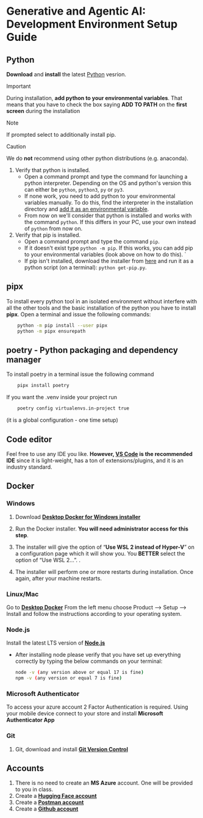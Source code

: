 # Generative and Agentic AI: Development Environment Setup Guide

## Python
**Download** and **install** the latest [Python](https://www.python.org/downloads/) vesrion.

> [!IMPORTANT]  
> During installation, **add python to your environmental variables**. That means that you have to check the box saying **ADD TO PATH** on the **first screen** during the installation

> [!NOTE]
> If prompted select to additionally install pip.

> [!CAUTION]
> We do **not** recommend using other python distributions (e.g. anaconda). 


1. Verify that python is installed.
    - Open a command prompt and type the command for launching a python interpreter. Depending on the OS and python's version this can either be `python`, `python3`, `py` or `py3`.
    - If none work, you need to add python to your environmental variables manually. To do this, find the interpreter in the installation directory and [add it as an environmental variable](https://www.computerhope.com/issues/ch000549.htm).
    - From now on we'll consider that python is installed and works with the command `python`. If this differs in your PC, use your own instead of `python` from now on.
1. Verify that pip is installed.
    - Open a command prompt and type the command `pip`.
    - If it doesn't exist type `python -m pip`. If this works, you can add pip to your environmental variables (look above on how to do this). `
    - If pip isn't installed, download the installer from [here](https://bootstrap.pypa.io/get-pip.py) and run it as a python script (on a terminal): `python get-pip.py`.

## pipx
To install every python tool in an isolated environment without interfere with all the other tools and the basic installation of the python you have to install **pipx**. Open a terminal and issue the following commands:
```bash
    python -m pip install --user pipx
    python -m pipx ensurepath
```
## poetry - Python packaging and dependency manager
To install poetry in a terminal issue the following command
```bash
    pipx install poetry
```
If you want the .venv inside your project run
```bash
    poetry config virtualenvs.in-project true
```
(it is a global configuration - one time setup)



## Code editor
Feel free to use any IDE you like. **However, [VS Code](https://code.visualstudio.com/) is the recommended IDE** since it is light-weight, has a ton of extensions/plugins, and it is an industry standard. 

## Docker
### Windows
1. Download **[Desktop Docker for Windows installer](https://desktop.docker.com/win/main/amd64/Docker%20Desktop%20Installer.exe)**

1. Run the Docker installer. **You will need administrator access for this step**.

1. The installer will give the option of “**Use WSL 2 instead of Hyper-V**” on a configuration page which it will show you. You **BETTER** select the option of “Use WSL 2…”.  .

1. The installer will perform one or more restarts during installation. Once again, after your machine restarts.

### Linux/Mac
Go to **[Desktop Docker](https://docs.docker.com/desktop/)**
From the left menu choose Product --> Setup --> Install and follow the instructions according to your operating system.

### Node.js
Install the latest LTS version of **[Node.js](https://nodejs.org/en/)**
   - After installing node please verify that you have set up everything correctly by typing the below commands on your terminal:
        ```bash 
        node -v (any version above or equal 17 is fine)
        npm -v (any version or equal 7 is fine)
        ```
        
### Microsoft Authenticator
To access your azure account 2 Factor Authentication is required. Using your mobile device connect to your store and install **Microsoft Authenticator App**


### Git
1. Git, download and install **[Git Version Control](https://git-scm.com/downloads)**


## Accounts
1. There is no need to create an **MS Azure** account. One will be provided to you in class.
1. Create a **[Hugging Face account](https://huggingface.co/)**
1. Create a **[Postman account](https://www.postman.com/)**
1. Create a **[Github account](https://github.com/join)**






